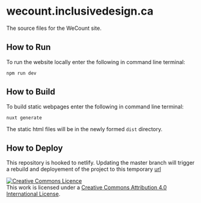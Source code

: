 # wecount.inclusivedesign.ca
The source files for the WeCount site.

## How to Run

To run the website locally enter the following in command line terminal:

```
npm run dev
```
## How to Build

To build static webpages enter the following in command line terminal:

```
nuxt generate
```

The static html files will be in the newly formed `dist` directory.

## How to Deploy

This repository is hooked to netlify. Updating the master branch will trigger a rebuild and deployement of the project to this temporary [url](https://peaceful-davinci-07d6a2.netlify.com/)


<a rel="license" href="http://creativecommons.org/licenses/by/4.0/"><img alt="Creative Commons Licence" style="border-width:0" src="https://i.creativecommons.org/l/by/4.0/88x31.png" /></a><br />This work is licensed under a <a rel="license" href="http://creativecommons.org/licenses/by/4.0/">Creative Commons Attribution 4.0 International License</a>.
